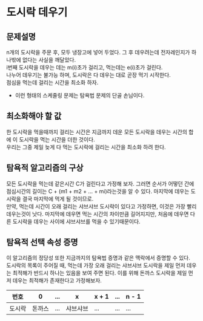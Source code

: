 # 도시락 데우기
## 문제설명
n개의 도시락을 주문 후, 모두 냉장고에 넣어 두었다. 그 후 데우려는데 전자레인지가 하나밖에 없다는 사실을 깨달았다.  
i번째 도시락을 데우는 데는 m(i)초가 걸리고, 먹는데는 e(i)초가 걸린다.  
나누어 데우기는 불가능 하며, 도시락은 다 데우는 대로 곧장 먹기 시작한다.  
점심을 먹는데 걸리는 시간을 최소화 하자.
- 이런 형태의 스케줄링 문제는 탐욕법 문제의 단골 손님이다.

## 최소화해야 할 값
한 도시락을 먹을때까지 걸리는 시간은 지금까지 데운 모든 도시락을 데우는 시간의 합에 이 도시락을 먹는 시간을 더한 것이다.  
우리는 그중 제일 늦게 다 먹는 도시락에 걸리는 시간을 최소화 하려 한다.  

## 탐욕적 알고리즘의 구상
모든 도시락을 먹는데 같은시간 C가 걸린다고 가정해 보자. 그러면 순서가 어떻던 간에 점심시간의 길이는 C + (m1 + m2 + ... + mi)라는것을 알 수 있다. 마지막에 데우는 도시락을 결국 마지막에 먹게 될 것이므로.  
만약, 먹는데 시간이 오래 걸리는 샤브샤브 도시락이 있다고 가정하면, 이것은 가장 빨리 데우는것이 낫다. 마지막에 데우면 먹는 시간의 차이만큼 길어지지만, 처음에 데우면 다른 도시락을 데우는 사이에 샤브샤브를 먹을 수 있기때문이다. 

## 탐욕적 선택 속성 증명
이 알고리즘의 정당성 또한 지금까지의 탐욕법 증명과 같은 맥락에서 증명할 수 있다.  
도시락의 목록이 주어질 때, 먹는데 가장 오래 걸리는 샤브샤브 도시락을 제일 먼저 데우는 최적해가 반드시 하나는 있음을 보여 주면 된다. 이를 위해 돈까스 도시락을 제일 먼저 데우는 최적해가 존재한다고 가정해보자.  

번호 | 0 | ... | x | x + 1 | ... | n - 1 | 
--- | --- | --- | --- | --- | --- | --- |
도시락 | 돈까스 | ... | 샤브샤브 | ... | ... | ... |
